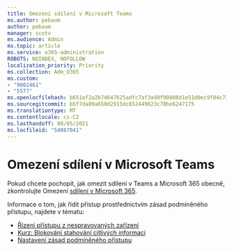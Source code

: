 ```yaml
---
title: Omezení sdílení v Microsoft Teams
ms.author: pebaum
author: pebaum
manager: scotv
ms.audience: Admin
ms.topic: article
ms.service: o365-administration
ROBOTS: NOINDEX, NOFOLLOW
localization_priority: Priority
ms.collection: Adm_O365
ms.custom:
- "9002461"
- "5577"
ms.openlocfilehash: b651af2a2b74647625adfc7af3a90f90808d1e51d0ec9f04c73313fd7232c4ac
ms.sourcegitcommit: b5f7da89a650d2915dc652449623c78be6247175
ms.translationtype: MT
ms.contentlocale: cs-CZ
ms.lasthandoff: 08/05/2021
ms.locfileid: "54067041"
---
```

# <a name="limit-sharing-in-microsoft-teams"></a>Omezení sdílení v Microsoft Teams

Pokud chcete pochopit, jak omezit sdílení v Teams a Microsoft 365 obecně, zkontrolujte Omezení [sdílení v Microsoft 365](https://docs.microsoft.com/microsoft-365/solutions/microsoft-365-limit-sharing?view=o365-worldwide).

Informace o tom, jak řídit přístup prostřednictvím zásad podmíněného přístupu, najdete v tématu:

- [Řízení přístupu z nespravovaných zařízení](https://docs.microsoft.com/sharepoint/control-access-from-unmanaged-devices)
- [Kurz: Blokování stahování citlivých informací](https://docs.microsoft.com/cloud-app-security/use-case-proxy-block-session-aad)
- [Nastavení zásad podmíněného přístupu](https://docs.microsoft.com/microsoft-365/business/set-up-conditional-access-policies?view=o365-worldwide)
